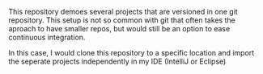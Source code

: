 This repository demoes several projects that are versioned in one git
repository. This setup is not so common with git that often takes the
aproach to have smaller repos, but would still be an option to ease
continuous integration.

In this case, I would clone this repository to a specific location and
import the seperate projects independently in my IDE (IntelliJ or Eclipse)


